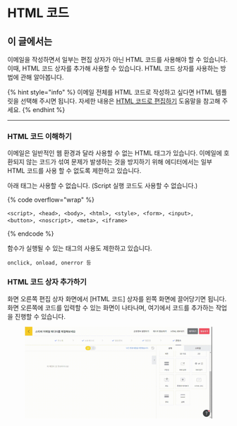 # HTML 코드

## 이 글에서는

이메일을 작성하면서 일부는 편집 상자가 아닌 HTML 코드를 사용해야 할 수 있습니다. 이때, HTML 코드 상자를 추가해 사용할 수 있습니다. HTML 코드 상자를 사용하는 방법에 관해 알아봅니다.

{% hint style="info" %}
이메일 전체를 HTML 코드로 작성하고 싶다면 HTML 템플릿을 선택해 주시면 됩니다. 자세한 내용은 [HTML 코드로 편집하기](../../undefined-1/html.md) 도움말을 참고해 주세요.
{% endhint %}

***

### HTML 코드 이해하기

이메일은 일반적인 웹 환경과 달라 사용할 수 없는 HTML 태그가 있습니다. 이메일에 호환되지 않는 코드가 섞여 문제가 발생하는 것을 방지하기 위해 에디터에서는 일부 HTML 코드를 사용 할 수 없도록 제한하고 있습니다.

아래 태그는 사용할 수 없습니다. (Script 실행 코드도 사용할 수 없습니다.)

{% code overflow="wrap" %}
```
<script>, <head>, <body>, <html>, <style>, <form>, <input>, 
<button>, <noscript>, <meta>, <iframe>
```
{% endcode %}

함수가 실행될 수 있는 태그의 사용도 제한하고 있습니다.

```
onclick, onload, onerror 등
```

### HTML 코드 상자 추가하기

화면 오른쪽 편집 상자 화면에서 \[HTML 코드] 상자를 왼쪽 화면에 끌어당기면 됩니다. 화면 오른쪽에 코드를 입력할 수 있는 화면이 나타나며, 여기에서 코드를 추가하는 작업을 진행할 수 있습니다.

<figure><img src="../../../.gitbook/assets/screencast-stibee.com-2024.04.22-14_33_48.gif" alt=""><figcaption></figcaption></figure>
